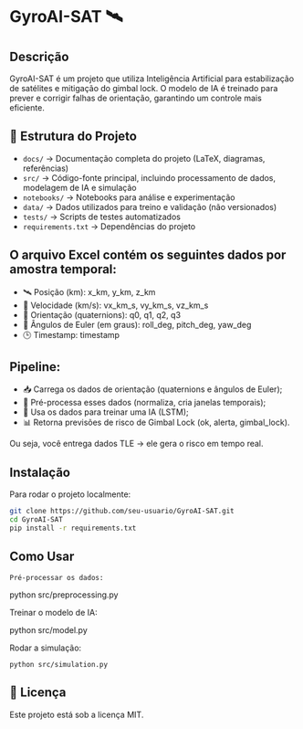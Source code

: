 # GyroAI-SAT 🛰️

## Descrição
GyroAI-SAT é um projeto que utiliza Inteligência Artificial para estabilização de satélites e mitigação do gimbal lock. O modelo de IA é treinado para prever e corrigir falhas de orientação, garantindo um controle mais eficiente.

## 📂 Estrutura do Projeto
- `docs/` → Documentação completa do projeto (LaTeX, diagramas, referências)
- `src/` → Código-fonte principal, incluindo processamento de dados, modelagem de IA e simulação
- `notebooks/` → Notebooks para análise e experimentação
- `data/` → Dados utilizados para treino e validação (não versionados)
- `tests/` → Scripts de testes automatizados
- `requirements.txt` → Dependências do projeto

## O arquivo Excel contém os seguintes dados por amostra temporal:

- 🛰️ Posição (km): x_km, y_km, z_km
- 🚀 Velocidade (km/s): vx_km_s, vy_km_s, vz_km_s
- 🧭 Orientação (quaternions): q0, q1, q2, q3
- 🔄 Ângulos de Euler (em graus): roll_deg, pitch_deg, yaw_deg
- 🕒 Timestamp: timestamp

## Pipeline:

- 📥 Carrega os dados de orientação (quaternions e ângulos de Euler);
- 🔧 Pré-processa esses dados (normaliza, cria janelas temporais);
- 🧠 Usa os dados para treinar uma IA (LSTM);
- 📊 Retorna previsões de risco de Gimbal Lock (ok, alerta, gimbal_lock).

Ou seja, você entrega dados TLE → ele gera o risco em tempo real.

## Instalação
Para rodar o projeto localmente:
```bash
git clone https://github.com/seu-usuario/GyroAI-SAT.git
cd GyroAI-SAT
pip install -r requirements.txt
```

## Como Usar

    Pré-processar os dados:

python src/preprocessing.py

Treinar o modelo de IA:

python src/model.py

Rodar a simulação:

    python src/simulation.py

## 📜 Licença

Este projeto está sob a licença MIT.
